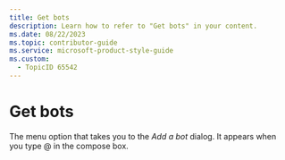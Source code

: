 ```yaml
---
title: Get bots
description: Learn how to refer to "Get bots" in your content.
ms.date: 08/22/2023
ms.topic: contributor-guide
ms.service: microsoft-product-style-guide
ms.custom:
  - TopicID 65542
---
```



# Get bots

The menu option that takes you to the *Add a bot* dialog. It appears when you type @ in the compose box.  
   
